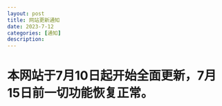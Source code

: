 ```yaml
---
layout: post
title: 网站更新通知
date: 2023-7-12
categories: [通知]
description: 
---
```

# 本网站于7月10日起开始全面更新，7月15日前一切功能恢复正常。
